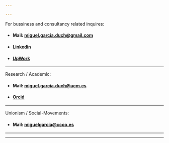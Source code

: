 ```yaml
---

---
```


For bussiness  and consultancy related inquires:

- #### Mail: <miguel.garcia.duch@gmail.com>
- #### [Linkedin](https://www.linkedin.com/in/miguel-garcia-duch-a606b22a5)
- #### [UpWork](https://www.upwork.com/freelancers/~01673180b169c8e56d)

---

Research / Academic:

- #### Mail: <miguel.garcia.duch@ucm.es>
- #### [Orcid](https://orcid.org/0009-0004-9438-1242)

---

Unionism / Social-Movements:

- #### Mail: <miguelgarcia@ccoo.es>

---
---